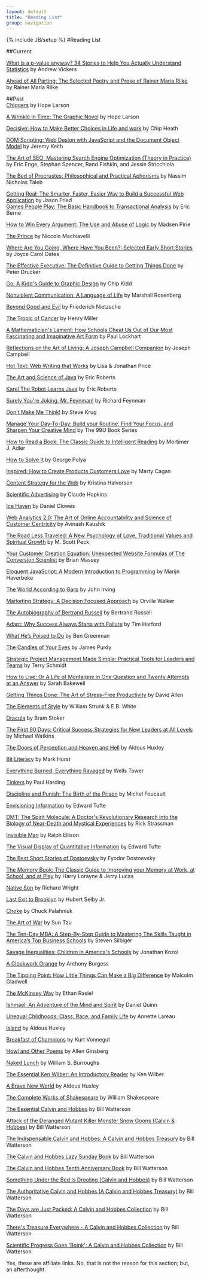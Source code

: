 ```yaml
---
layout: default
title: "Reading List"
group: navigation
---
```

{% include JB/setup %}
#Reading List

##Current  

[What is a p-value anyway? 34 Stories to Help You Actually Understand Statistics](http://amzn.to/1ovU4Zr) by Andrew Vickers

[Ahead of All Parting: The Selected Poetry and Prose of Rainer Maria Rilke](http://amzn.to/1qiKVIu) by Rainer Maria Rilke  

##Past  
[Chiggers](http://amzn.to/UTEr5Qa) by Hope Larson  

[A Wrinkle in Time: The Graphic Novel](http://amzn.to/1ssHu0I) by Hope Larson  

[Decisive: How to Make Better Choices in Life and work](http://amzn.to/1u3Ldkb) by Chip Heath  

[DOM Scripting: Web Design with JavaScript and the Document Object Model](http://amzn.to/1nJspER) by Jeremy Keith  

[The Art of SEO: Mastering Search Engine Optimization (Theory in Practice)](http://amzn.to/1ksAkFg) by Eric Enge, Stephan Spencer, Rand Fishkin, and Jessie Stricchiola  

[The Bed of Procrustes: Philosophical and Practical Aphorisms](http://amzn.to/1lDQxG9) by Nassim Nicholas Taleb  

[Getting Real: The Smarter, Faster, Easier Way to Build a Successful Web Application](http://amzn.to/1lI6LQh) by Jason Fried  
[Games People Play: The Basic Handbook to Transactional Analysis](http://amzn.to/1joCvak) by Eric Berne  

[How to Win Every Argument: The Use and Abuse of Logic](http://amzn.to/1iRiRVy) by Madsen Pirie  

[The Prince](http://amzn.to/1hqJlRa) by Niccolo Machiavelli

[Where Are You Going, Where Have You Been?: Selected Early Short Stories](http://amzn.to/1hqyO8z) by Joyce Carol Oates 

[The Effective Executive: The Definitive Guide to Getting Things Done](http://amzn.to/1hnUekJ) by Peter Drucker  

[Go: A Kidd's Guide to Graphic Design](http://amzn.to/1hGqq4J) by Chip Kidd  

[Nonviolent Communication: A Language of Life](http://amzn.to/1g0C1ck) by Marshall Rosenberg  

[Beyond Good and Evil](http://amzn.to/1e7pv9b) by Friederich Nietzsche  

[The Tropic of Cancer](http://amzn.to/1mluDbC) by Henry Miller  

[A Mathematician's Lament: How Schools Cheat Us Out of Our Most Fascinating and Imaginative Art Form](http://amzn.to/198hFLi) by Paul Lockhart  

[Reflections on the Art of Living: A Joseph Campbell Companion](http://goo.gl/QxwVUC) by Joseph Campbell  

[Hot Text: Web Writing that Works](http://amzn.to/1ainiZ2) by Lisa & Jonathan Price  

[The Art and Science of Java](http://amzn.to/13NpHcf) by Eric Roberts  

[Karel The Robot Learns Java](http://www.stanford.edu/class/cs106a/handouts/karel-the-robot-learns-java.pdf) by Eric Roberts  

[Surely You're Joking, Mr. Feynman!](http://amzn.to/13vYcyr) by Richard Feynman  

[Don't Make Me Think!](http://amzn.to/14Ia9qN) by Steve Krug  

[Manage Your Day-To-Day: Build your Routine, Find Your Focus, and Sharpen Your Creative Mind](http://amzn.to/165GHbn) by The 99U Book Series  

[How to Read a Book: The Classic Guide to Intelligent Reading](http://amzn.to/1qCclGZ) by Mortimer J. Adler  

[How to Solve It](http://amzn.to/1cIIqIE) by George Polya  

[Inspired: How to Create Products Customers Love](http://amzn.to/19exJtF) by Marty Cagan  

[Content Strategy for the Web](http://amzn.to/1cIIxUH) by Kristina Halvorson  

[Scientific Advertising](http://amzn.to/13TW2vU) by Claude Hopkins  

[Ice Haven](http://amzn.to/13TW5YC) by Daniel Clowes  

[Web Analytics 2.0: The Art of Online Accountability and Science of Customer Centricity](http://amzn.to/16GZzfD) by Avinash Kaushik  

[The Road Less Traveled: A New Psychology of Love, Traditional Values and Spiritual Growth](http://amzn.to/15wNzdV) by M. Scott Peck  

[Your Customer Creation Equation: Unexpected Website Formulas of The Conversion Scientist](http://amzn.to/165Hwki) by Brian Massey  

[Eloquent JavaScript: A Modern Introduction to Programming](http://amzn.to/13vZaum) by Marijn Haverbeke  

[The World According to Garp](http://amzn.to/1dHrpLv) by John Irving  

[Marketing Strategy: A Decision Focused Approach](http://amzn.to/17C2xSV) by Orville Walker  

[The Autobiography of Bertrand Russell](http://amzn.to/14UmPLk) by Bertrand Russell  

[Adapt: Why Success Always Starts with Failure](http://amzn.to/1ailhfc) by Tim Harford  

 [What He’s Poised to Do](http://amzn.to/14UmLLE) by Ben Greenman  

[The Candles of Your Eyes](http://amzn.to/13wXuWN) by James Purdy  

[Strategic Project Management Made Simple: Practical Tools for Leaders and Teams](http://amzn.to/14s5frV) by Terry Schmidt  

[How to Live: Or A Life of Montaigne in One Question and Twenty Attempts at an Answer](http://amzn.to/13wXo1u) by Sarah Bakewell  

[Getting Things Done: The Art of Stress-Free Productivity](http://amzn.to/1ksAyfn) by David Allen  

[The Elements of Style](http://amzn.to/17C2g2o) by William Strunk & E.B. White  

[Dracula](http://amzn.to/13KtVMc) by Bram Stoker  

[The First 90 Days: Critical Success Strategies for New Leaders at All Levels](http://amzn.to/15Xw0nE) by Michael Watkins  

[The Doors of Perception and Heaven and Hell](http://amzn.to/1eDDRLQ) by Aldous Huxley  

[Bit Literacy](http://amzn.to/16UZNjn) by Mark Hurst  

[Everything Burned, Everything Ravaged](http://amzn.to/1f5vN9I) by Wells Tower  

[Tinkers](http://amzn.to/14s52VQ) by Paul Harding  

[Discipline and Punish: The Birth of the Prison](http://amzn.to/1qCbLsI) by Michel Foucault    

[Envisioning Information](http://amzn.to/13wXeY3) by Edward Tufte  

[DMT: The Spirit Molecule: A Doctor's Revolutionary Research into the Biology of Near-Death and Mystical Experiences](http://amzn.to/1fvcqUG) by Rick Strassman   

[Invisible Man](http://amzn.to/1et8po7) by Ralph Ellison  

[The Visual Display of Quantitative Information](http://amzn.to/1iRiBpn) by Edward Tufte  

[The Best Short Stories of Dostoevsky](http://amzn.to/1qCcB91) by Fyodor Dostoevsky  

[The Memory Book: The Classic Guide to Improving your Memory at Work, at School, and at Play](http://amzn.to/14s4XBs) by Harry Lorayne & Jerry Lucas  

[Native Son](http://amzn.to/1fvcDHh) by Richard Wright  

[Last Exit to Brooklyn](http://amzn.to/14s4SO2) by Hubert Selby Jr.  

[Choke](http://amzn.to/1qCd5vJ) by Chuck Palahniuk  

[The Art of War](http://amzn.to/13wX6Yo) by Sun Tzu  

[The Ten-Day MBA: A Step-By-Step Guide to Mastering The Skills Taught in America’s Top Business Schools](http://amzn.to/13KtFg8) by Steven Silbiger  

[Savage Inequalities: Children in America's Schools](http://amzn.to/1hnW5Gk) by Jonathan Kozol  

[A Clockwork Orange](http://amzn.to/QmCJaR) by Anthony Burgess  

[The Tipping Point: How Little Things Can Make a Big Difference](http://amzn.to/1qlzKQ5) by Malcolm Gladwell

[The McKinsey Way](http://amzn.to/13wX56R) by Ethan Rasiel  

[Ishmael: An Adventure of the Mind and Spirit](http://amzn.to/1fvckMM) by Daniel Quinn  

[Unequal Childhoods: Class, Race, and Family Life](http://amzn.to/1qMVXEf) by Annette Lareau

[Island](http://amzn.to/NBjuc0) by Aldous Huxley  

[Breakfast of Champions](http://amzn.to/1nnCMhQ) by Kurt Vonnegut  

[Howl and Other Poems](http://amzn.to/1hPPmRE) by Allen Ginsberg  

[Naked Lunch](http://amzn.to/1l0eGbo) by William S. Burroughs  

[The Essential Ken Wilber: An Introductory Reader](http://amzn.to/1hGo3z4) by Ken Wilber  

[A Brave New World](http://amzn.to/1fvcweP) by Aldous Huxley  

[The Complete Works of Shakespeare](http://amzn.to/Yzk9kk)
 by William Shakespeare  

[The Essential Calvin and Hobbes](http://amzn.to/1qlAa97) by Bill Watterson

[Attack of the Deranged Mutant Killer Monster Snow Goons (Calvin & Hobbes)](http://amzn.to/1sqdkg3) by Bill Watterson

[The Indispensable Calvin and Hobbes: A Calvin and Hobbes Treasury](http://amzn.to/1pRZZay) by Bill Watterson

[The Calvin and Hobbes Lazy Sunday Book](http://amzn.to/1rLMcnC) by Bill Watterson

[The Calvin and Hobbes Tenth Anniversary Book](http://amzn.to/1rLMef5) by Bill Watterson

[Something Under the Bed Is Drooling (Calvin and Hobbes)](http://amzn.to/1qMWhTz) by Bill Watterson

[The Authoritative Calvin and Hobbes (A Calvin and Hobbes Treasury)](http://amzn.to/1qGAEp8) by Bill Watterson

[The Days are Just Packed: A Calvin and Hobbes Collection](http://amzn.to/1nNkGVF) by Bill Watterson

[There's Treasure Everywhere - A Calvin and Hobbes Collection](http://amzn.to/1qGAIVV) by Bill Watterson

[Scientific Progress Goes 'Boink': A Calvin and Hobbes Collection](http://amzn.to/1ABuyrp) by Bill Watterson

Yes, these are affiliate links. No, that is not the reason for this section; but, an afterthought. 
<a href="https://plus.google.com/+VincentBarr0?rel=author"></a>